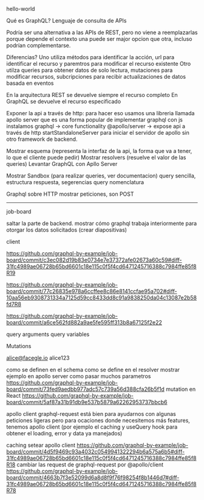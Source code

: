 hello-world

Qué es GraphQL?
Lenguaje de consulta de APIs

Podría ser una alternativa a las APIs de REST, pero no viene a reemplazarlas porque depende el contexto una puede ser major opcion que otra, incluso podrían complementarse.

Diferencias?
Uno utiliza métodos para identificar la acción, url para identificar el recurso y paremtros para modificar el recurso existente
Otro utilza queries para obtener datos de solo lectura, mutaciones para modificar recursos, subcripciones para recibir actualizaciones de datos basada en eventos

En la arquitectura REST se devuelve siempre el recurso completo
En GraphQL se devuelve el recurso especificado

Exponer la api a través de http:
para hacer eso usamos una libreria llamada apollo server que es una forma popular de implementar graphql con js
instalamos  graphql -> core functionality
            @apollo/server -> expose api a través de http
startStandaloneServer para iniciar el servidor de apollo sin otro framework de backend.

Mostrar esquema (representa la interfaz de la api, la forma que va a tener, lo que el cliente puede pedir)
Mostrar resolvers (resuelve el valor de las queries)
Levantar GraphQL con Apllo Server

Mostrar Sandbox (para realizar queries, ver documentacion)
query sencilla,
estructura respuesta,
segerencias
query nomenclatura

Graphql sobre HTTP
mostrar peticiones, son POST

---------------------------------------------------

job-board

saltar la parte de backend.
mostrar cómo graphql trabaja interiormente para otorgar los datos solicitados (crear diapositivas)

client

https://github.com/graphql-by-example/job-board/commit/c3ec082d19b83e0734e7e37372afe02673a60c59#diff-31fc4989ae06728b65bd6601c18e115c0f5f4cd6471245716388c7984ffe85f8R19

https://github.com/graphql-by-example/job-board/commit/77c26835e978a6ccffee8c86e8141ccfae95a702#diff-10aa56eb9308731334a7125d59cc8433dd8c91a9838250da04c13087e2b58fd7R8

https://github.com/graphql-by-example/job-board/commit/a6ce562fd882a9ae5fe595ff313b8a67125f2e22

query arguments
query variables

Mutations

alice@facegle.io
alice123

como se definen en el schema
como se define en el resolver
mostrar ejemplo en apollo server
como pasar muchos parametros
https://github.com/graphql-by-example/job-board/commit/73fed9aedbb977adc57c739a56d388cfa26b5f1d
mutation en React
https://github.com/graphql-by-example/job-board/commit/5af87a31b91db9e537b5879a62262953737bbcb6

apollo client
graphql-request está bien para ayudarnos con algunas peticiones ligeras pero para ocaciones donde necesitemos más features, tenemos apollo client (por ejemplo el caching y useQuery hook para obtener el loading, error y data ya manejados)

caching
setear apollo client
https://github.com/graphql-by-example/job-board/commit/4d5f9469c93a4032c0549941322294b6a575a6b5#diff-31fc4989ae06728b65bd6601c18e115c0f5f4cd6471245716388c7984ffe85f8R18
cambiar las request de graphql-request por @apollo/client
https://github.com/graphql-by-example/job-board/commit/4663b7f3e52099d6a8d8f9f76f98254f8b1446d7#diff-31fc4989ae06728b65bd6601c18e115c0f5f4cd6471245716388c7984ffe85f8R78





